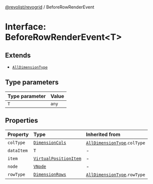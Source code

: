 [@revolist/revogrid](README.md) / BeforeRowRenderEvent

# Interface: BeforeRowRenderEvent\<T\>

## Extends

- [`AllDimensionType`](Interface.AllDimensionType.md)

## Type parameters

| Type parameter | Value |
| :------ | :------ |
| `T` | `any` |

## Properties

| Property | Type | Inherited from |
| :------ | :------ | :------ |
| `colType` | [`DimensionCols`](Type.DimensionCols.md) | [`AllDimensionType`](Interface.AllDimensionType.md).`colType` |
| `dataItem` | `T` | - |
| `item` | [`VirtualPositionItem`](Interface.VirtualPositionItem.md) | - |
| `node` | [`VNode`](Interface.VNode.md) | - |
| `rowType` | [`DimensionRows`](Type.DimensionRows.md) | [`AllDimensionType`](Interface.AllDimensionType.md).`rowType` |
